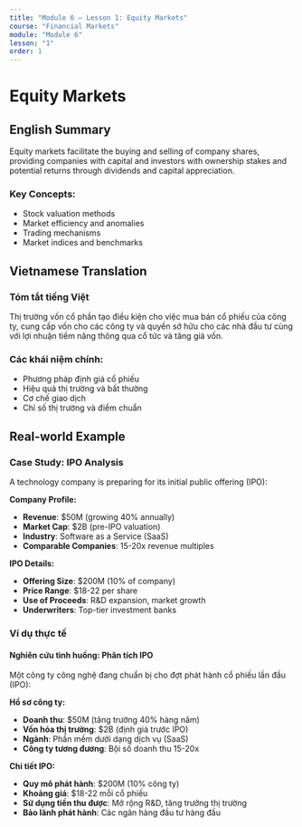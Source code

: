 ```yaml
---
title: "Module 6 – Lesson 1: Equity Markets"
course: "Financial Markets"
module: "Module 6"
lesson: "1"
order: 1
---
```


# Equity Markets

## English Summary

Equity markets facilitate the buying and selling of company shares, providing companies with capital and investors with ownership stakes and potential returns through dividends and capital appreciation.

### Key Concepts:

- Stock valuation methods
- Market efficiency and anomalies
- Trading mechanisms
- Market indices and benchmarks

## Vietnamese Translation

### Tóm tắt tiếng Việt

Thị trường vốn cổ phần tạo điều kiện cho việc mua bán cổ phiếu của công ty, cung cấp vốn cho các công ty và quyền sở hữu cho các nhà đầu tư cùng với lợi nhuận tiềm năng thông qua cổ tức và tăng giá vốn.

### Các khái niệm chính:

- Phương pháp định giá cổ phiếu
- Hiệu quả thị trường và bất thường
- Cơ chế giao dịch
- Chỉ số thị trường và điểm chuẩn

## Real-world Example

### Case Study: IPO Analysis

A technology company is preparing for its initial public offering (IPO):

**Company Profile:**

- **Revenue**: $50M (growing 40% annually)
- **Market Cap**: $2B (pre-IPO valuation)
- **Industry**: Software as a Service (SaaS)
- **Comparable Companies**: 15-20x revenue multiples

**IPO Details:**

- **Offering Size**: $200M (10% of company)
- **Price Range**: $18-22 per share
- **Use of Proceeds**: R&D expansion, market growth
- **Underwriters**: Top-tier investment banks

### Ví dụ thực tế

#### Nghiên cứu tình huống: Phân tích IPO

Một công ty công nghệ đang chuẩn bị cho đợt phát hành cổ phiếu lần đầu (IPO):

**Hồ sơ công ty:**

- **Doanh thu**: $50M (tăng trưởng 40% hàng năm)
- **Vốn hóa thị trường**: $2B (định giá trước IPO)
- **Ngành**: Phần mềm dưới dạng dịch vụ (SaaS)
- **Công ty tương đương**: Bội số doanh thu 15-20x

**Chi tiết IPO:**

- **Quy mô phát hành**: $200M (10% công ty)
- **Khoảng giá**: $18-22 mỗi cổ phiếu
- **Sử dụng tiền thu được**: Mở rộng R&D, tăng trưởng thị trường
- **Bảo lãnh phát hành**: Các ngân hàng đầu tư hàng đầu
